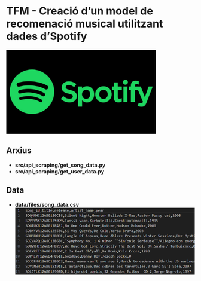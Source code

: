 # TFM - Creació d’un model de recomenació musical utilitzant dades d’Spotify 

<img src="data\img\spotify.png" width="400"/>

## Arxius
 * **src/api_scraping/get_song_data.py**
 * **src/api_scraping/get_user_data.py**

## Data
 * **data/files/song_data.csv** 
![image](data\img\data.PNG)



